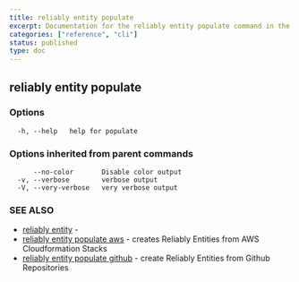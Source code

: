 ```yaml
---
title: reliably entity populate
excerpt: Documentation for the reliably entity populate command in the Reliably CLI
categories: ["reference", "cli"]
status: published
type: doc
---
```

## reliably entity populate



### Options

```
  -h, --help   help for populate
```

### Options inherited from parent commands

```
      --no-color       Disable color output
  -v, --verbose        verbose output
  -V, --very-verbose   very verbose output
```

### SEE ALSO

* [reliably entity](/docs/reference/cli/reliably-entity/)	 - 
* [reliably entity populate aws](/docs/reference/cli/reliably-entity-populate-aws/)	 - creates Reliably Entities from AWS Cloudformation Stacks
* [reliably entity populate github](/docs/reference/cli/reliably-entity-populate-github/)	 - create Reliably Entities from Github Repositories

